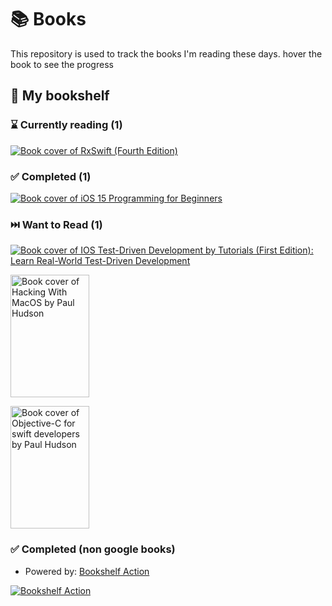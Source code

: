 # 📚 Books

This repository is used to track the books I'm reading these days. hover the book to see the progress

## 📖 My bookshelf

<!--start:bookshelf-action-->
### ⌛ Currently reading (1)

[![Book cover of RxSwift (Fourth Edition)](https://images.weserv.nl/?url=http%3A%2F%2Fbooks.google.com%2Fbooks%2Fcontent%3Fid%3DUhmBzgEACAAJ%26printsec%3Dfrontcover%26img%3D1%26zoom%3D1%26source%3Dgbs_api&w=128&h=196&fit=contain)](https://github.com/AlfinIndrawan/MyBooks/issues/1 "RxSwift (Fourth Edition) by raywenderlich Tutorial Team, Junior Bontognali, Scott Gardner, Florent Pillet, Shai Mishali, Marin Todorov")

### ✅ Completed (1)

[![Book cover of iOS 15 Programming for Beginners](https://images.weserv.nl/?url=http%3A%2F%2Fbooks.google.com%2Fbooks%2Fcontent%3Fid%3D-J1WEAAAQBAJ%26printsec%3Dfrontcover%26img%3D1%26zoom%3D1%26edge%3Dcurl%26source%3Dgbs_api&w=128&h=196&fit=contain)](https://github.com/AlfinIndrawan/MyBooks/issues/2 "iOS 15 Programming for Beginners by Ahmad Sahar, Craig Clayton completed in 1 minute on June 2023")

### ⏭️ Want to Read (1)

[![Book cover of IOS Test-Driven Development by Tutorials (First Edition): Learn Real-World Test-Driven Development](https://images.weserv.nl/?url=http%3A%2F%2Fbooks.google.com%2Fbooks%2Fcontent%3Fid%3DbwSxzAEACAAJ%26printsec%3Dfrontcover%26img%3D1%26zoom%3D1%26source%3Dgbs_api&w=128&h=196&fit=contain)](https://github.com/AlfinIndrawan/MyBooks/issues/3 "IOS Test-Driven Development by Tutorials (First Edition): Learn Real-World Test-Driven Development by Joshua Greene, Michael Katz, Raywenderlich Tutorial Team completed in undefined on Invalid Date")

<!--end:bookshelf-action-->
[<img src="https://iosfeeds.com/media/book-covers/hacking-with-macos-paul-hudson.png" alt="Book cover of Hacking With MacOS by Paul Hudson" width="126" height="196">](https://github.com/AlfinIndrawan/MyBooks/issues/5 "Hacking with macOS by Paul Hudson")

[<img src="https://is3-ssl.mzstatic.com/image/thumb/Publication62/v4/b7/88/0c/b7880cd4-b3d8-0ccf-a067-f214df52f632/Cover.png/626x0w.webp" alt="Book cover of Objective-C for swift developers by Paul Hudson" width="126" height="196">](https://github.com/AlfinIndrawan/MyBooks/issues/7 "Objective-C for swift developers by Paul Hudson")


### ✅ Completed (non google books)



- Powered by: [Bookshelf Action](https://github.com/AnandChowdhary/bookshelf-action)

[![Bookshelf Action](https://github.com/AnandChowdhary/bookshelf-action/blob/HEAD/assets/logo.svg)](https://github.com/AnandChowdhary/bookshelf-action)
